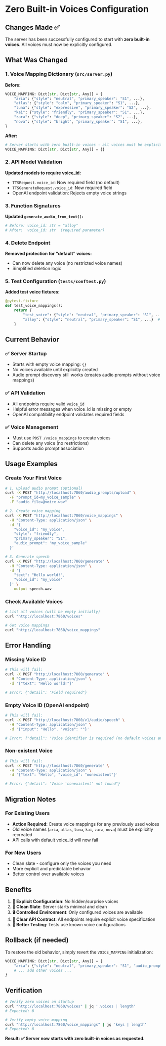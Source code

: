 # Zero Built-in Voices Configuration

## Changes Made ✅

The server has been successfully configured to start with **zero built-in voices**. All voices must now be explicitly configured.

## What Was Changed

### 1. Voice Mapping Dictionary (`src/server.py`)

**Before:**
```python
VOICE_MAPPING: Dict[str, Dict[str, Any]] = {
    "aria": {"style": "neutral", "primary_speaker": "S1", ...},
    "atlas": {"style": "calm", "primary_speaker": "S1", ...}, 
    "luna": {"style": "expressive", "primary_speaker": "S2", ...},
    "kai": {"style": "friendly", "primary_speaker": "S1", ...},
    "zara": {"style": "deep", "primary_speaker": "S2", ...},
    "nova": {"style": "bright", "primary_speaker": "S1", ...},
}
```

**After:**
```python
# Server starts with zero built-in voices - all voices must be explicitly configured
VOICE_MAPPING: Dict[str, Dict[str, Any]] = {}
```

### 2. API Model Validation

**Updated models to require voice_id:**
- `TTSRequest.voice_id`: Now required field (no default)
- `TTSGenerateRequest.voice_id`: Now required field
- OpenAI endpoint validation: Rejects empty voice strings

### 3. Function Signatures

**Updated `generate_audio_from_text()`:**
```python
# Before: voice_id: str = "alloy"
# After:  voice_id: str  (required parameter)
```

### 4. Delete Endpoint

**Removed protection for "default" voices:**
- Can now delete any voice (no restricted voice names)
- Simplified deletion logic

### 5. Test Configuration (`tests/conftest.py`)

**Added test voice fixtures:**
```python
@pytest.fixture
def test_voice_mappings():
    return {
        "test_voice": {"style": "neutral", "primary_speaker": "S1", ...},
        "alloy": {"style": "neutral", "primary_speaker": "S1", ...}  # For backward compatibility
    }
```

## Current Behavior

### ✅ Server Startup
- Starts with empty voice mapping: `{}`
- No voices available until explicitly created
- Audio prompt discovery still works (creates audio prompts without voice mappings)

### ✅ API Validation
- All endpoints require valid `voice_id`
- Helpful error messages when voice_id is missing or empty
- OpenAI compatibility endpoint validates required fields

### ✅ Voice Management
- Must use `POST /voice_mappings` to create voices
- Can delete any voice (no restrictions)
- Supports audio prompt association

## Usage Examples

### Create Your First Voice

```bash
# 1. Upload audio prompt (optional)
curl -X POST "http://localhost:7860/audio_prompts/upload" \
  -F "prompt_id=my_voice_sample" \
  -F "audio_file=@voice.wav"

# 2. Create voice mapping
curl -X POST "http://localhost:7860/voice_mappings" \
  -H "Content-Type: application/json" \
  -d '{
    "voice_id": "my_voice",
    "style": "friendly",
    "primary_speaker": "S1",
    "audio_prompt": "my_voice_sample"
  }'

# 3. Generate speech
curl -X POST "http://localhost:7860/generate" \
  -H "Content-Type: application/json" \
  -d '{
    "text": "Hello world!",
    "voice_id": "my_voice"
  }' \
  --output speech.wav
```

### Check Available Voices

```bash
# List all voices (will be empty initially)
curl "http://localhost:7860/voices"

# Get voice mappings
curl "http://localhost:7860/voice_mappings"
```

## Error Handling

### Missing Voice ID
```bash
# This will fail:
curl -X POST "http://localhost:7860/generate" \
  -H "Content-Type: application/json" \
  -d '{"text": "Hello world!"}'

# Error: {"detail": "Field required"}
```

### Empty Voice ID (OpenAI endpoint)
```bash
# This will fail:
curl -X POST "http://localhost:7860/v1/audio/speech" \
  -H "Content-Type: application/json" \
  -d '{"input": "Hello", "voice": ""}'

# Error: {"detail": "Voice identifier is required (no default voices available)"}
```

### Non-existent Voice
```bash
# This will fail:
curl -X POST "http://localhost:7860/generate" \
  -H "Content-Type: application/json" \
  -d '{"text": "Hello", "voice_id": "nonexistent"}'

# Error: {"detail": "Voice 'nonexistent' not found"}
```

## Migration Notes

### For Existing Users
- **Action Required**: Create voice mappings for any previously used voices
- Old voice names (`aria`, `atlas`, `luna`, `kai`, `zara`, `nova`) must be explicitly recreated
- API calls with default voice_id will now fail

### For New Users
- Clean slate - configure only the voices you need
- More explicit and predictable behavior
- Better control over available voices

## Benefits

1. **🎯 Explicit Configuration**: No hidden/surprise voices
2. **🧹 Clean Slate**: Server starts minimal and clean
3. **🔒 Controlled Environment**: Only configured voices are available
4. **📝 Clear API Contract**: All endpoints require explicit voice specification
5. **🧪 Better Testing**: Tests use known voice configurations

## Rollback (if needed)

To restore the old behavior, simply revert the `VOICE_MAPPING` initialization:

```python
VOICE_MAPPING: Dict[str, Dict[str, Any]] = {
    "aria": {"style": "neutral", "primary_speaker": "S1", "audio_prompt": None, "audio_prompt_transcript": None},
    # ... add other voices ...
}
```

## Verification

```bash
# Verify zero voices on startup
curl "http://localhost:7860/voices" | jq '.voices | length'
# Expected: 0

# Verify empty voice mapping
curl "http://localhost:7860/voice_mappings" | jq 'keys | length'  
# Expected: 0
```

**Result: ✅ Server now starts with zero built-in voices as requested.** 